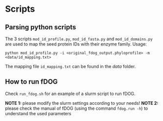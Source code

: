 # Scripts

## Parsing python scripts

The 3 scripts `mod_id_profile.py`, `mod_id_fasta.py` and `mod_id_domains.py` are used to map the seed protein IDs with their enzyme family. Usage:
```
python mod_id_profile.py -i <original_fdog_output.phyloprofile> -m <data/id_mapping.txt>
```
The mapping file `id_mapping.txt` can be found in the *data* folder.

## How to run fDOG

Check `run_fdog.sh` for an example of a slurm script to run fDOG.

**NOTE 1:** please modify the slurm settings according to your needs!
**NOTE 2:** please check the manual of fDOG (using the command `fdog.run -h`) to understand the used parameters
